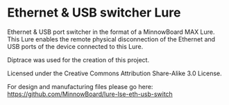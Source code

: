 # Ethernet & USB switcher Lure
Ethernet &amp; USB port switcher in the format of a MinnowBoard MAX Lure. 
This Lure enables the remote physical disconnection of the Ethernet and USB ports of the device connected to this Lure. 

Diptrace was used for the creation of this project.

Licensed under the Creative Commons Attribution Share-Alike 3.0 License.  
  
For design and manufacturing files please go here: https://github.com/MinnowBoard/lure-lse-eth-usb-switch
